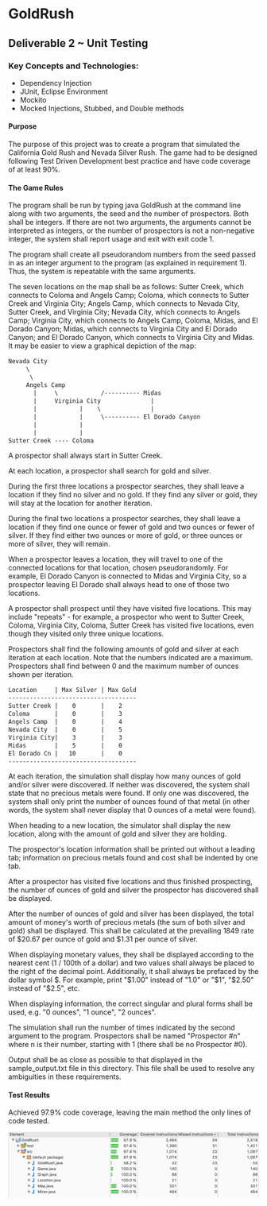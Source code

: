 # GoldRush
## Deliverable 2 ~ Unit Testing

### Key Concepts and Technologies:
* Dependency Injection
* JUnit, Eclipse Environment
* Mockito
* Mocked Injections, Stubbed, and Double methods

#### Purpose
The purpose of this project was to create a program that simulated the California Gold Rush and Nevada Silver Rush.
The game had to be designed following Test Driven Development best practice and have code coverage of at least 90%.

#### The Game Rules
The program shall be run by typing java GoldRush at the command line along with two arguments, the seed and the number of prospectors. Both shall be integers. If there are not two arguments, the arguments cannot be interpreted as integers, or the number of prospectors is not a non-negative integer, the system shall report usage and exit with exit code 1.

The program shall create all pseudorandom numbers from the seed passed in as an integer argument to the program (as explained in requirement 1). Thus, the system is repeatable with the same arguments.

The seven locations on the map shall be as follows: Sutter Creek, which connects to Coloma and Angels Camp; Coloma, which connects to Sutter Creek and Virginia City; Angels Camp, which connects to Nevada City, Sutter Creek, and Virginia City; Nevada City, which connects to Angels Camp; Virginia City, which connects to Angels Camp, Coloma, Midas, and El Dorado Canyon; Midas, which connects to Virginia City and El Dorado Canyon; and El Dorado Canyon, which connects to Virginia City and Midas. It may be easier to view a graphical depiction of the map:

```
Nevada City
     \
      \
     Angels Camp
       |     \            /---------- Midas
       |     Virginia City              |
       |            |    \              |
       |            |     \---------- El Dorado Canyon
       |            |
       |            |
Sutter Creek ---- Coloma
```
A prospector shall always start in Sutter Creek.

At each location, a prospector shall search for gold and silver.

During the first three locations a prospector searches, they shall leave a location if they find no silver and no gold. If they find any silver or gold, they will stay at the location for another iteration.

During the final two locations a prospector searches, they shall leave a location if they find one ounce or fewer of gold and two ounces or fewer of silver. If they find either two ounces or more of gold, or three ounces or more of silver, they will remain.

When a prospector leaves a location, they will travel to one of the connected locations for that location, chosen pseudorandomly. For example, El Dorado Canyon is connected to Midas and Virginia City, so a prospector leaving El Dorado shall always head to one of those two locations.

A prospector shall prospect until they have visited five locations. This may include "repeats" - for example, a prospector who went to Sutter Creek, Coloma, Virginia City, Coloma, Sutter Creek has visited five locations, even though they visited only three unique locations.

Prospectors shall find the following amounts of gold and silver at each iteration at each location. Note that the numbers indicated are a maximum. Prospectors shall find between 0 and the maximum number of ounces shown per iteration.

```   
Location     | Max Silver | Max Gold
------------------------------------
Sutter Creek |    0       |    2
Coloma       |    0       |    3
Angels Camp  |    0       |    4
Nevada City  |    0       |    5
Virginia City|    3       |    3
Midas        |    5       |    0
El Dorado Cn |   10       |    0
------------------------------------
```

At each iteration, the simulation shall display how many ounces of gold and/or silver were discovered. If neither was discovered, the system shall state that no precious metals were found. If only one was discovered, the system shall only print the number of ounces found of that metal (in other words, the system shall never display that 0 ounces of a metal were found).

When heading to a new location, the simulator shall display the new location, along with the amount of gold and silver they are holding.

The prospector's location information shall be printed out without a leading tab; information on precious metals found and cost shall be indented by one tab.

After a prospector has visited five locations and thus finished prospecting, the number of ounces of gold and silver the prospector has discovered shall be displayed.

After the number of ounces of gold and silver has been displayed, the total amount of money's worth of precious metals (the sum of both silver and gold) shall be displayed. This shall be calculated at the prevailing 1849 rate of $20.67 per ounce of gold and $1.31 per ounce of silver.

When displaying monetary values, they shall be displayed according to the nearest cent (1 / 100th of a dollar) and two values shall always be placed to the right of the decimal point. Additionally, it shall always be prefaced by the dollar symbol $. For example, print "$1.00" instead of "1.0" or "$1", "$2.50" instead of "$2.5", etc.

When displaying information, the correct singular and plural forms shall be used, e.g. "0 ounces", "1 ounce", "2 ounces".

The simulation shall run the number of times indicated by the second argument to the program. Prospectors shall be named "Prospector #n" where n is their number, starting with 1 (there shall be no Prospector #0).

Output shall be as close as possible to that displayed in the sample_output.txt file in this directory. This file shall be used to resolve any ambiguities in these requirements.

#### Test Results
Achieved 97.9% code coverage, leaving the main method the only lines of code tested.

![Results](testResults.png)
